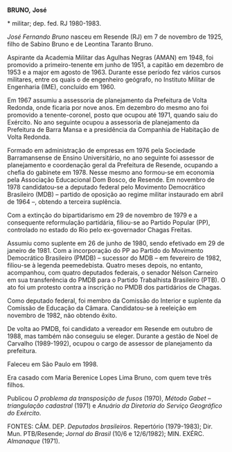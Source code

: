 **BRUNO,** **José**

\* militar; dep. fed. RJ 1980-1983.

*José Fernando Bruno* nasceu em Resende (RJ) em 7 de novembro de 1925,
filho de Sabino Bruno e de Leontina Taranto Bruno.

Aspirante da Academia Militar das Agulhas Negras (AMAN) em 1948, foi
promovido a primeiro-tenente em junho de 1951, a capitão em dezembro de
1953 e a major em agosto de 1963. Durante esse período fez vários cursos
militares, entre os quais o de engenheiro geógrafo, no Instituto Militar
de Engenharia (IME), concluído em 1960.

Em 1967 assumiu a assessoria de planejamento da Prefeitura de Volta
Redonda, onde ficaria por nove anos. Em dezembro do mesmo ano foi
promovido a tenente-coronel, posto que ocupou até 1971, quando saiu do
Exército. No ano seguinte ocupou a assessoria de planejamento da
Prefeitura de Barra Mansa e a presidência da Companhia de Habitação de
Volta Redonda.

Formado em administração de empresas em 1976 pela Sociedade
Barramansense de Ensino Universitário, no ano seguinte foi assessor de
planejamento e coordenação geral da Prefeitura de Resende, ocupando a
chefia do gabinete em 1978. Nesse mesmo ano formou-se em economia pela
Associação Educacional Dom Bosco, de Resende. Em novembro de 1978
candidatou-se a deputado federal pelo Movimento Democrático Brasileiro
(MDB) – partido de oposição ao regime militar instaurado em abril de
1964 –, obtendo a terceira suplência.

Com a extinção do bipartidarismo em 29 de novembro de 1979 e a
consequente reformulação partidária, filiou-se ao Partido Popular (PP),
controlado no estado do Rio pelo ex-governador Chagas Freitas.

Assumiu como suplente em 26 de junho de 1980, sendo efetivado em 29 de
janeiro de 1981. Com a incorporação do PP ao Partido do Movimento
Democrático Brasileiro (PMDB) – sucessor do MDB – em fevereiro de 1982,
filiou-se à legenda peemedebista. Quatro meses depois, no entanto,
acompanhou, com quatro deputados federais, o senador Nélson Carneiro em
sua transferência do PMDB para o Partido Trabalhista Brasileiro (PTB). O
ato foi um protesto contra a inscrição no PMDB dos partidários de
Chagas.

Como deputado federal, foi membro da Comissão do Interior e suplente da
Comissão de Educação da Câmara. Candidatou-se à reeleição em novembro de
1982, não obtendo êxito.

De volta ao PMDB, foi candidato a vereador em Resende em outubro de
1988, mas também não conseguiu se eleger. Durante a gestão de Noel de
Carvalho (1989-1992), ocupou o cargo de assessor de planejamento da
prefeitura.

Faleceu em São Paulo em 1998.

Era casado com Maria Berenice Lopes Lima Bruno, com quem teve três
filhos.

Publicou *O problema da transposição de fusos* (1970), *Método Gabet –
triangulação cadastral* (1971) e *Anuário da Diretoria do Serviço
Geográfico do Exército*.

FONTES: CÂM. DEP. *Deputados brasileiros*. Repertório (1979-1983); Dir.
Mun. PTB/Resende; *Jornal do Brasil* (10/6 e 12/6/1982); MIN. EXÉRC.
*Almanaque* (1971).
